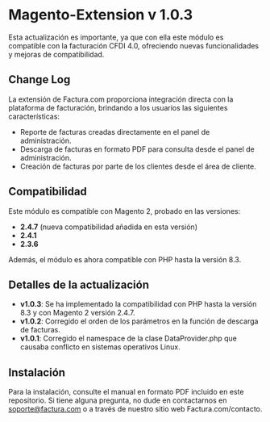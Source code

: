 # Magento-Extension v 1.0.3

Esta actualización es importante, ya que con ella este módulo es compatible con la facturación CFDI 4.0, ofreciendo nuevas funcionalidades y mejoras de compatibilidad.

## Change Log

La extensión de Factura.com proporciona integración directa con la plataforma de facturación, brindando a los usuarios las siguientes características:

- Reporte de facturas creadas directamente en el panel de administración.
- Descarga de facturas en formato PDF para consulta desde el panel de administración.
- Creación de facturas por parte de los clientes desde el área de cliente.

## Compatibilidad
Este módulo es compatible con Magento 2, probado en las versiones:

- **2.4.7** (nueva compatibilidad añadida en esta versión)
- **2.4.1**
- **2.3.6**

Además, el módulo es ahora compatible con PHP hasta la versión 8.3.

## Detalles de la actualización

- **v1.0.3**: Se ha implementado la compatibilidad con PHP hasta la versión 8.3 y con Magento 2 versión 2.4.7.
- **v1.0.2**: Corregido el orden de los parámetros en la función de descarga de facturas.
- **v1.0.1**: Corregido el namespace de la clase DataProvider.php que causaba conflicto en sistemas operativos Linux.


## Instalación
Para la instalación, consulte el manual en formato PDF incluido en este repositorio. Si tiene alguna pregunta, no dude en contactarnos en soporte@factura.com o a través de nuestro sitio web Factura.com/contacto.